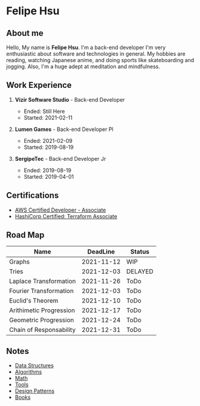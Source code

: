 # Felipe Hsu

## About me

Hello, My name is **Felipe Hsu**. I'm a back-end developer I'm very enthusiastic about software and technologies in general. My hobbies are reading, watching Japanese anime, and doing sports like skateboarding and jogging. Also, I'm a huge adept at meditation and mindfulness.

## Work Experience

1. **Vizir Software Studio** - Back-end Developer  
    - Ended: Still Here  
    - Started: 2021-02-11  

2. **Lumen Games** - Back-end Developer Pl
    - Ended: 2021-02-09  
    - Started: 2019-08-19  

3. **SergipeTec** - Back-end Developer Jr  
    - Ended: 2019-08-19  
    - Started: 2019-04-01  

## Certifications

- [AWS Certified Developer - Associate](https://www.credly.com/badges/e31fd487-5ac3-4268-8e74-5415ba61355f/public_url)
- [HashiCorp Certified: Terraform Associate](https://www.credly.com/badges/87f5ca62-b686-4da2-8aa9-1dc63a8e2896/public_url)

## Road Map

| Name                       | DeadLine   | Status  |
|----------------------------|------------|---------|
| Graphs                     | 2021-11-12 | WIP     |
| Tries                      | 2021-12-03 | DELAYED |
| Laplace Transformation     | 2021-11-26 | ToDo    |
| Fourier Transformation     | 2021-12-03 | ToDo    |
| Euclid's Theorem           | 2021-12-10 | ToDo    |
| Arithimetic Progression    | 2021-12-17 | ToDo    |
| Geometric Progression      | 2021-12-24 | ToDo    |
| Chain of Responsability    | 2021-12-31 | ToDo    |

## Notes

- [Data Structures](Data&#32;Structures/)
- [Algorithms](Algorithms/)
- [Math](Math/)
- [Tools](Tools/)
- [Design Patterns](Patterns/)
- [Books](Books/)  
